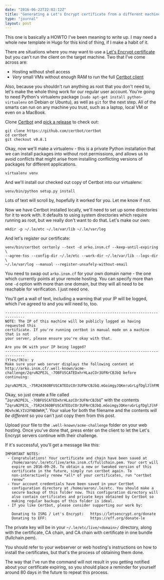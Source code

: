 ```yaml
---
date: "2016-06-22T22:02:12Z"
title: "Generating a Let's Encrypt certificate from a different machine"
type: "journal"
layout: post
---
```


This one is basically a HOWTO I've been meaning to write up. I may need a whole
new template in Hugo for this kind of thing, if I make a habit of it.

There are situations where you may want to use a [Let's Encrypt
certificate][le] but you can't run the client on the target machine. Two that
I've come across are:

* Hosting without shell access
* *Very* small VMs without enough RAM to run the full [Certbot client][cb]

Also, because you shouldn't run anything as root that you don't need to, let's
make the whole thing work for our regular user account. You're going to need
Python's virtualenv package (`sudo apt-get install python-virtualenv` on Debian
or Ubuntu), as well as `git` for the next step. All of the smarts can run on
any machine you trust, such as a laptop, local VM or even on a MacBook.

Clone [Certbot][cb] and [pick a release][p] to check out:

    git clone https://github.com/certbot/certbot
    cd certbot
    git checkout v0.8.1

Okay, now we'll make a virtualenv - this is a private Python installation that
we can install packages into without root permissions, and allows us to avoid
conflicts that might arise from installing conflicting versions of packages for
different applications.

    virtualenv venv

And we'll install our checked out copy of Certbot into our virtualenv:

    venv/bin/python setup.py install

Lots of text will scroll by, hopefully it worked for you. Let me know if not.

Now we have Certbot installed locally, we'll need to set up some directories
for it to work with. It defaults to using system directories which require
running as root, but we really don't want to do that. Let's make our own:

    mkdir -p ~/.le/etc ~/.le/var/lib ~/.le/var/log

And let's register our certificate:

    venv/bin/certbot certonly --text -d arko.insm.cf --keep-until-expiring \
    --agree-tos --config-dir ~/.le/etc --work-dir ~/.le/var/lib --logs-dir \
    ~/.le/var/log --manual --register-unsafely-without-email

You need to swap out `arko.insm.cf` for your own domain name - the one which
currently points at your remote hosting. You can specify more than one `-d`
option with more than one domain, but they will all need to be reachable for
verification. I just need one.

You'll get a wall of text, including a warning that your IP will be logged,
which I've agreed to and you will need to, too.

    -------------------------------------------------------------------------------
    NOTE: The IP of this machine will be publicly logged as having requested this
    certificate. If you're running certbot in manual mode on a machine that is not
    your server, please ensure you're okay with that.

    Are you OK with your IP being logged?
    -------------------------------------------------------------------------------
    (Y)es/(N)o: y
    Make sure your web server displays the following content at
    http://arko.insm.cf/.well-known/acme-challenge/2qruN2PEJL_-7OBFUSCATEDxhrHLazCOr3UFNrCBJbQ before continuing:

    2qruN2PEJL_-75R2436OBFUSCATEDzCOr3UFNrCBJbQ.mGoimgyJQKeruGrLgfDglJlhFMDvhcWLYIV2FNBOWhM

Okay, so just create a file called
"`2qruN2PEJL_-7OBFUSCATEDxhrHLazCOr3UFNrCBJbQ`" with the contents
"`2qruN2PEJL_-75R2436OBFUSCATEDzCOr3UFNrCBJbQ.mGoimgyJQKeruGrLgfDglJlhFMDvhcWLYIV2FNBOWhM`,".
Your value for both the filename and the contents *will be different* so you
can't just copy them from this post.

Upload your file to the `.well-known/acme-challenge` folder on your web hosting.
Once you've done that, press enter on the client to let the Let's Encrypt
servers continue with their challenge.

If it's successful, you'll get a message like this:

	IMPORTANT NOTES:
	 - Congratulations! Your certificate and chain have been saved at
	   /home/aaron/.le/etc/live/arko.insm.cf/fullchain.pem. Your cert will
	   expire on 2016-09-20. To obtain a new or tweaked version of this
	   certificate in the future, simply run certbot again. To
	   non-interactively renew *all* of your certificates, run "certbot
	   renew"
	 - Your account credentials have been saved in your Certbot
	   configuration directory at /home/aaron/.le/etc. You should make a
	   secure backup of this folder now. This configuration directory will
	   also contain certificates and private keys obtained by Certbot so
	   making regular backups of this folder is ideal.
	 - If you like Certbot, please consider supporting our work by:

	   Donating to ISRG / Let's Encrypt:   https://letsencrypt.org/donate
	   Donating to EFF:                    https://eff.org/donate-le

The private key will be in your `~/.le/etc/live/<domain>/` directory, along
with the certificate, CA chain, and CA chain with certificate in one bundle
(fullchain.pem).

You should refer to your webserver or web hosting's instructions on how to
install the certificates, but that's the process of obtaining them done.

The way that I've run the command will not result in you getting notified about
your certificate expiring, so you should place a reminder for yourself around
80 days in the future to repeat this process.

[cb]: https://github.com/certbot/certbot
[p]: https://github.com/certbot/certbot/releases
[le]: https://letsencrypt.org/
